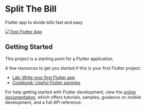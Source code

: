 # Split The Bill

Flutter app to divide bills fast and easy

[![Test Flutter App](https://github.com/lab-64/split-the-bill-client/actions/workflows/flutter-ci.yml/badge.svg?branch=dev)](https://github.com/lab-64/split-the-bill-client/actions/workflows/flutter-ci.yml)

## Getting Started

This project is a starting point for a Flutter application.

A few resources to get you started if this is your first Flutter project:

- [Lab: Write your first Flutter app](https://docs.flutter.dev/get-started/codelab)
- [Cookbook: Useful Flutter samples](https://docs.flutter.dev/cookbook)

For help getting started with Flutter development, view the
[online documentation](https://docs.flutter.dev/), which offers tutorials,
samples, guidance on mobile development, and a full API reference.

